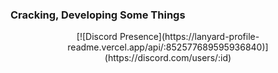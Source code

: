 ### Cracking, Developing Some Things
<div align = "center">
[![Discord Presence](https://lanyard-profile-readme.vercel.app/api/:852577689595936840)](https://discord.com/users/:id)
</div>
